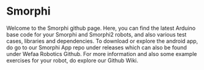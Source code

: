 # Smorphi

Welcome to the Smorphi github page. Here, you can find the latest Arduino base code for your Smorphi and Smorphi2 robots, and also various test cases, libraries and dependencies.
To download or explore the android app, do go to our Smorphi App repo under releases which can also be found under Wefaa Robotics Github.
For more information and also some example exercises for your robot, do explore our Github Wiki.

